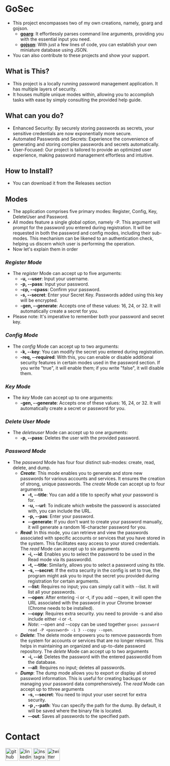 # GoSec
+ This project encompasses two of my own creations, namely, goarg and gojson.
    + [**goarg**](https://github.com/cetinboran/goarg): It effortlessly parses command line arguments, providing you with the essential input you need.
    + [**gojson**](https://github.com/cetinboran/gojson): With just a few lines of code, you can establish your own miniature database using JSON.
+ You can also contribute to these projects and show your support.

## What is This?
+ This project is a locally running password management application. It has multiple layers of security.
+ It houses multiple unique modes within, allowing you to accomplish tasks with ease by simply consulting the provided help guide.

## What can you do?
+ Enhanced Security: By securely storing passwords as secrets, your sensitive credentials are now exponentially more secure.
+ Automated Passwords and Secrets: Experience the convenience of generating and storing complex passwords and secrets automatically.
+ User-Focused: Our project is tailored to provide an optimized user experience, making password management effortless and intuitive.

## How to Install?
+ You can download it from the Releases section

## Modes
+ The application comprises five primary modes: Register, Config, Key, DeleteUser and Password.
+ All modes feature a single global option, namely -P. This argument will prompt for the password you entered during registration. It will be requested in both the password and config modes, including their sub-modes. This mechanism can be likened to an authentication check, helping us discern which user is performing the operation.
+ Now let's explain them in order

### **_Register Mode_**
+ The _register_ Mode can accept up to five arguments:
    + **-u, --user**: Input your username.
    + **-p, --pass**: Input your password.
    + **-cp, --cpass**: Confirm your password.
    + **-s, --secret**: Enter your Secret Key. Passwords added using this key will be encrypted.
    + **-gen, --generate**: Accepts one of these values: 16, 24, or 32. It will automatically create a secret for you.
+ Please note: It's imperative to remember both your password and secret key.

### **_Config Mode_**
+ The _config_ Mode can accept up to two arguments:
    + **-k, --key**: You can modify the secret you entered during registration.
    + **-req, --required**: With this, you can enable or disable additional security features in certain modes used in the password section. If you write "true", it will enable them; if you write "false", it will disable them.

### **_Key Mode_**
+ The _key_ Mode can accept up to one arguments:
    + **-gen, --generate**: Accepts one of these values: 16, 24, or 32. It will automatically create a secret or password for you.

### **_Delete User Mode_**
+ The _deleteuser_ Mode can accept up to one arguments:
    + **-p, --pass**: Deletes the user with the provided password.

### **_Password Mode_**
+ The _password_ Mode has four four distinct sub-modes: create, read, delete, and dump.
    + **_Create_**: This mode enables you to generate and store new passwords for various accounts and services. It ensures the creation of strong, unique passwords. The _create_ Mode can accept up to four arguments
        + **-t, --title**: You can add a title to specify what your password is for.
        + **-u, --url**: To indicate which website the password is associated with, you can include the URL.
        + **-p, --pas**: Enter your password.
        + **--generate**: If you don't want to create your password manually, it will generate a random 16-character password for you.
    + **_Read_**: In this mode, you can retrieve and view the passwords associated with specific accounts or services that you have stored in the system. This facilitates easy access to your stored credentials. The _read_ Mode can accept up to six arguments
        + **-i, --id**: Enables you to select the password to be used in the Read mode via its passwordId.
        + **-t, --title**: Similarly, allows you to select a password using its title.
        + **-s, --secret**: If the extra security in the config is set to true, the program might ask you to input the secret you provided during registration for certain arguments.
        + **--list**: Requires no input; you can simply call it with --list. It will list all your passwords.
        + **--open**: After entering -i or -t, if you add --open, it will open the URL associated with the password in your Chrome browser (Chrome needs to be installed).
        + **--copy**: Requires extra security. you need to provide -s and also include either -i or -t.
        + _Note_: --open and --copy can be used together `gosec password read -P <password> -i 3 --copy --open`.
    + **_Delete_**: The delete mode empowers you to remove passwords from the system for accounts or services that are no longer relevant. This helps in maintaining an organized and up-to-date password repository. The _delete_ Mode can accept up to two arguments
        + **-i, --id**: Deletes the password with the entered passwordId from the database.
        + **--all**: Requires no input; deletes all passwords.
    + **_Dump_**: The dump mode allows you to export or display all stored password information. This is useful for creating backups or managing your password data comprehensively. The _read_ Mode can accept up to tthree arguments
        + **-s, --secret**: You need to input your user secret for extra security.
        + **-p ,--path**: You can specify the path for the dump. By default, it will be saved where the binary file is located.
        + **--out**: Saves all passwords to the specified path.

# Contact

[<img src='https://cdn.jsdelivr.net/npm/simple-icons@3.0.1/icons/github.svg' alt='github' height='40'>](https://github.com/cetinboran)  [<img src='https://cdn.jsdelivr.net/npm/simple-icons@3.0.1/icons/linkedin.svg' alt='linkedin' height='40'>](https://www.linkedin.com/in/cetinboran-mesum/)  [<img src='https://cdn.jsdelivr.net/npm/simple-icons@3.0.1/icons/instagram.svg' alt='instagram' height='40'>](https://www.instagram.com/2023an_m/)  [<img src='https://cdn.jsdelivr.net/npm/simple-icons@3.0.1/icons/twitter.svg' alt='twitter' height='40'>](https://twitter.com/2023anM)  





